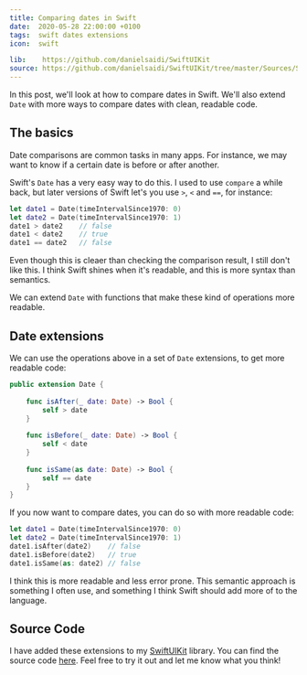 ```yaml
---
title: Comparing dates in Swift
date:  2020-05-28 22:00:00 +0100
tags:  swift dates extensions
icon:  swift

lib:    https://github.com/danielsaidi/SwiftUIKit
source: https://github.com/danielsaidi/SwiftUIKit/tree/master/Sources/SwiftUIKit/Date
---
```


In this post, we'll look at how to compare dates in Swift. We'll also extend `Date` with more ways to compare dates with clean, readable code.


## The basics

Date comparisons are common tasks in many apps. For instance, we may want to know if a certain date is before or after another.

Swift's `Date` has a very easy way to do this. I used to use `compare` a while back, but later versions of Swift let's you use `>`, `<` and `==`, for instance:

```swift
let date1 = Date(timeIntervalSince1970: 0)
let date2 = Date(timeIntervalSince1970: 1)
date1 > date2    // false
date1 < date2    // true
date1 == date2   // false
```

Even though this is cleaer than checking the comparison result, I still don't like this. I think Swift shines when it's readable, and this is more syntax than semantics.

We can extend `Date` with functions that make these kind of operations more readable.


## Date extensions

We can use the operations above in a set of `Date` extensions, to get more readable code:

```swift
public extension Date {
    
    func isAfter(_ date: Date) -> Bool {
        self > date
    }
    
    func isBefore(_ date: Date) -> Bool {
        self < date
    }
    
    func isSame(as date: Date) -> Bool {
        self == date
    }
}
```

If you now want to compare dates, you can do so with more readable code:

```swift
let date1 = Date(timeIntervalSince1970: 0)
let date2 = Date(timeIntervalSince1970: 1)
date1.isAfter(date2)    // false
date1.isBefore(date2)   // true
date1.isSame(as: date2) // false
```

I think this is more readable and less error prone. This semantic approach is something I often use, and something I think Swift should add more of to the language.


## Source Code

I have added these extensions to my [SwiftUIKit]({{page.lib}}) library. You can find the source code [here]({{page.source}}). Feel free to try it out and let me know what you think!
